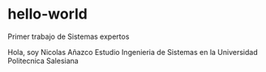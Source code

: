 # hello-world
Primer trabajo de Sistemas expertos

Hola, soy Nicolas Añazco
Estudio Ingenieria de Sistemas en la Universidad Politecnica Salesiana
